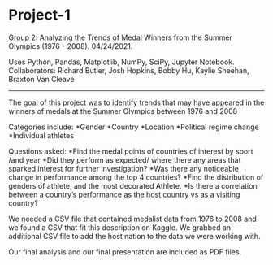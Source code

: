 # Project-1
Group 2: Analyzing the Trends of Medal Winners from the Summer Olympics (1976 - 2008). 04/24/2021.

Uses Python, Pandas, Matplotlib, NumPy, SciPy, Jupyter Notebook.
Collaborators: Richard Butler, Josh Hopkins, Bobby Hu, Kaylie Sheehan, Braxton Van Cleave

-----------------------------------------------------------

The goal of this project was to identify trends that may have appeared in the winners of medals at the Summer Olympics between 1976 and 2008

Categories include:
*Gender
*Country
*Location
*Political regime change
*Individual athletes 

Questions asked:
*Find the medal points of countries of interest by sport /and year
*Did they perform as expected/ where there any areas that sparked interest for further investigation?
*Was there any noticeable change in performance among the top 4 countries?
*Find the distribution of genders of athlete, and the most decorated Athlete.
*Is there a correlation between a country’s performance as the host country vs as a visiting country?

We needed a CSV file that contained medalist data from 1976 to 2008 and we found a CSV that fit this description on Kaggle.
We grabbed an additional CSV file to add the host nation to the data we were working with.

Our final analysis and our final presentation are included as PDF files.
